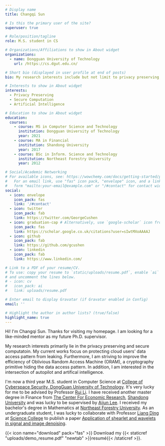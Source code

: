```yaml
---
# Display name
title: Changqi Sun

# Is this the primary user of the site?
superuser: true

# Role/position/tagline
role: M.S. student in CS

# Organizations/Affiliations to show in About widget
organizations:
  - name: Dongguan University of Technology
    url: /https://cs.dgut.edu.cn/

# Short bio (displayed in user profile at end of posts)
bio: My research interests include but not limit to privacy preserving, artifical intelligence and programmable matter.

# Interests to show in About widget
interests:
  - Privacy Preserving
  - Secure Computation 
  - Artificial Intelligence

# Education to show in About widget
education:
  courses:
    - course: MS in Computer Science and Technology
      institution: Dongguan University of Technology
      year: 2021
    - course: MA in Financial
      institution: Shandong University
      year: 2017
    - course: BSc in Inform. Science and Technology
      institution: Northeast Forestry University
      year: 2012

# Social/Academic Networking
# For available icons, see: https://wowchemy.com/docs/getting-started/page-builder/#icons
#   For an email link, use "fas" icon pack, "envelope" icon, and a link in the
#   form "mailto:your-email@example.com" or "/#contact" for contact widget.
social:
  - icon: envelope
    icon_pack: fas
    link: '/#contact'
  - icon: twitter
    icon_pack: fab
    link: https://twitter.com/GeorgeCushen
  - icon: graduation-cap # Alternatively, use `google-scholar` icon from `ai` icon pack
    icon_pack: fas
    link: https://scholar.google.co.uk/citations?user=sIwtMXoAAAAJ
  - icon: github
    icon_pack: fab
    link: https://github.com/gcushen
  - icon: linkedin
    icon_pack: fab
    link: https://www.linkedin.com/

# Link to a PDF of your resume/CV.
# To use: copy your resume to `static/uploads/resume.pdf`, enable `ai` icons in `params.toml`,
# and uncomment the lines below.
# - icon: cv
#   icon_pack: ai
#   link: uploads/resume.pdf

# Enter email to display Gravatar (if Gravatar enabled in Config)
email: ''

# Highlight the author in author lists? (true/false)
highlight_name: true
---
```

Hi! I'm Changqi Sun. Thanks for visiting my homepage. 
I am looking for a like-minded mentor as my future Ph.D. supervisor. 

My research interests primarily lie in the privacy preserving and secure computatoin. My current works focus on protecting cloud users' data access pattern from leaking. Furthermore, I am striving to improve the efficiency of Oblivious Random Access Machine (ORAM), a cryptography primitive hiding the data access pattern. In addition, I am interested in the intersection of autopilot and artifical intelligence. 

I'm now a third year M.S. student in Computer Science at [College of Cyberspace Security, DongGuan University of Technology](https://cs.dgut.edu.cn/index.htm). It's very lucky for me to be advised by Professor [Rui Li](https://ieeexplore.ieee.org/author/37071988400).
I have received another master degree in Finance from [The Center For Economic Research](http://www.cer.sdu.edu.cn/), [Shandong University](https://www.sdu.edu.cn/) and was lucky to be supervised by [Aijun Lee](https://faculty.sdu.edu.cn/liaijun/zh_CN/index/604687/list/index.htm).
I received my bachelor's degree in Mathematics at [Northeast Forestry University](https://www.nefu.edu.cn/index.htm).
As an undergraduate student, I was lucky to collaborate with Professor [Liang Ding](https://science.nefu.edu.cn/info/1223/2274.htm) at [Science College](https://science.nefu.edu.cn/) to publish a paper [Application of shearlet and wavelets in signal and image denoising](https://kns.cnki.net/kcms/detail/detail.aspx?dbcode=CJFD&dbname=CJFDLAST2016&filename=HLDZ201602022&uniplatform=NZKPT&v=qqgVrzQAwQp76MgW50x01ghdLI8qj47sDDeXf9n-x0VHqGgvkZZjPtp7VJM67cFv).

{{< icon name="download" pack="fas" >}} Download my {{< staticref "uploads/demo_resume.pdf" "newtab" >}}resumé{{< /staticref >}}.
